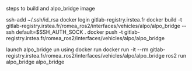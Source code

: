 steps to build and alpo_bridge image

ssh-add ~/.ssh/id_rsa 
docker login gitlab-registry.irstea.fr
docker build -t gitlab-registry.irstea.fr/romea_ros2/interfaces/vehicles/alpo/alpo_bridge --ssh default=$SSH_AUTH_SOCK .
docker push -t gitlab-registry.irstea.fr/romea_ros2/interfaces/vehicles/alpo/alpo_bridge

launch alpo_bridge un using docker run
docker run -it --rm gitlab-registry.irstea.fr/romea_ros2/interfaces/vehicles/alpo/alpo_bridge ros2 run alpo_bridge alpo_bridge 
